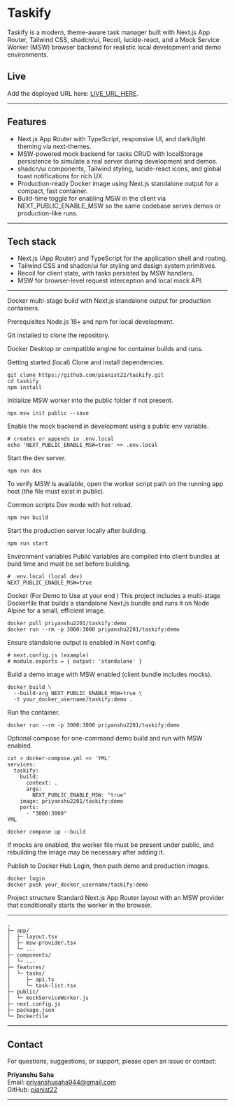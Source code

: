 # Taskify
Taskify is a modern, theme-aware task manager built with Next.js App Router, Tailwind CSS, shadcn/ui, Recoil, lucide-react, and a Mock Service Worker (MSW) browser backend for realistic local development and demo environments.

## Live
Add the deployed URL here: [LIVE_URL_HERE](https://taskify-five-nu.vercel.app/).

---

## Features
- Next.js App Router with TypeScript, responsive UI, and dark/light theming via next-themes.
- MSW-powered mock backend for tasks CRUD with localStorage persistence to simulate a real server during development and demos.
- shadcn/ui components, Tailwind styling, lucide-react icons, and global toast notifications for rich UX.
- Production-ready Docker image using Next.js standalone output for a compact, fast container.
- Build-time toggle for enabling MSW in the client via NEXT_PUBLIC_ENABLE_MSW so the same codebase serves demos or production-like runs.

---

## Tech stack
- Next.js (App Router) and TypeScript for the application shell and routing.
- Tailwind CSS and shadcn/ui for styling and design system primitives.
- Recoil for client state, with tasks persisted by MSW handlers.
- MSW for browser-level request interception and local mock API.


---

Docker multi-stage build with Next.js standalone output for production containers.

Prerequisites
Node.js 18+ and npm for local development.

Git installed to clone the repository.

Docker Desktop or compatible engine for container builds and runs.

Getting started (local)
Clone and install dependencies.

```
git clone https://github.com/pianist22/taskify.git
cd taskify
npm install
```
Initialize MSW worker into the public folder if not present.

```
npx msw init public --save
```
Enable the mock backend in development using a public env variable.

```
# creates or appends in .env.local
echo 'NEXT_PUBLIC_ENABLE_MSW=true' >> .env.local
```
Start the dev server.

```
npm run dev
```
To verify MSW is available, open the worker script path on the running app host (the file must exist in public).

Common scripts
Dev mode with hot reload.


```
npm run build
```
Start the production server locally after building.

```
npm run start
```

Environment variables
Public variables are compiled into client bundles at build time and must be set before building.

```
# .env.local (local dev)
NEXT_PUBLIC_ENABLE_MSW=true
```


Docker (For Demo to Use at your end )
This project includes a multi-stage Dockerfile that builds a standalone Next.js bundle and runs it on Node Alpine for a small, efficient image.

```
docker pull priyanshu2201/taskify:demo
docker run --rm -p 3000:3000 priyanshu2201/taskify:demo
```

Ensure standalone output is enabled in Next config.

```
# next.config.js (example)
# module.exports = { output: 'standalone' }
```
Build a demo image with MSW enabled (client bundle includes mocks).

```
docker build \
  --build-arg NEXT_PUBLIC_ENABLE_MSW=true \
  -t your_docker_username/taskify:demo .
 ``` 

Run the container.

```
docker run --rm -p 3000:3000 priyanshu2201/taskify:demo
```
Optional compose for one-command demo build and run with MSW enabled.
```
cat > docker-compose.yml << 'YML'
services:
  taskify:
    build:
      context: .
      args:
        NEXT_PUBLIC_ENABLE_MSW: "true"
    image: priyanshu2201/taskify:demo
    ports:
      - "3000:3000"
YML
```

```
docker compose up --build
```
If mocks are enabled, the worker file must be present under public, and rebuilding the image may be necessary after adding it.

Publish to Docker Hub
Login, then push demo and production images.

```
docker login
docker push your_docker_username/taskify:demo
```
Project structure
Standard Next.js App Router layout with an MSW provider that conditionally starts the worker in the browser.

--- 

```
.
├─ app/
│  ├─ layout.tsx
│  ├─ msw-provider.tsx
│  └─ ...
├─ components/
│  └─ ...
├─ features/
│  └─ tasks/
│     ├─ api.ts
│     └─ task-list.tsx
├─ public/
│  └─ mockServiceWorker.js
├─ next.config.js
├─ package.json
└─ Dockerfile
```
--- 

## Contact

For questions, suggestions, or support, please open an issue or contact:

**Priyanshu Saha**  
Email: priyanshusaha944@gmail.com  
GitHub: [pianist22](https://github.com/pianist22)

---
